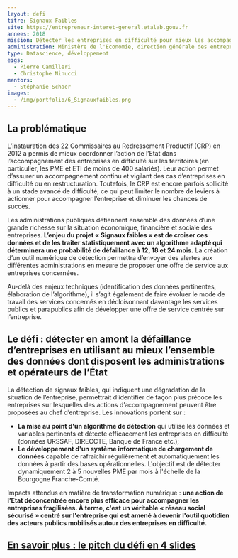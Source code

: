 ```yaml
---
layout: defi
titre: Signaux Faibles
site: https://entrepreneur-interet-general.etalab.gouv.fr
annees: 2018
mission: Détecter les entreprises en difficulté pour mieux les accompagner
administration: Ministère de l'Economie, direction générale des entreprises et DIRECCTE Bourgogne Franche-Comté
type: Datascience, développement
eigs:
  - Pierre Camilleri
  - Christophe Ninucci
mentors:
  - Stéphanie Schaer
images:
  - /img/portfolio/6_Signauxfaibles.png
---
```


## La problématique

L’instauration des 22 Commissaires au Redressement Productif (CRP) en
2012 a permis de mieux coordonner l’action de l’Etat dans
l’accompagnement des entreprises en difficulté sur les territoires (en
particulier, les PME et ETI de moins de 400 salariés). Leur action
permet d’assurer un accompagnement continu et vigilant des cas
d’entreprises en difficulté ou en restructuration. Toutefois, le CRP
est encore parfois sollicité à un stade avancé de difficulté, ce qui
peut limiter le nombre de leviers à actionner pour accompagner
l’entreprise et diminuer les chances de succès.

Les administrations publiques détiennent ensemble des données d’une
grande richesse sur la situation économique, financière et sociale des
entreprises. **L’enjeu du projet « Signaux faibles » est de croiser
ces données et de les traiter statistiquement avec un algorithme
adapté qui déterminera une probabilité de défaillance à 12, 18 et 24
mois.** La création d’un outil numérique de détection permettra
d’envoyer des alertes aux différentes administrations en mesure de
proposer une offre de service aux entreprises concernées.

Au-delà des enjeux techniques (identification des données pertinentes,
élaboration de l’algorithme), il s’agit également de faire évoluer le
mode de travail des services concernés en décloisonnant davantage les
services publics et parapublics afin de développer une offre de
service centrée sur l’entreprise.

## Le défi : détecter en amont la défaillance d’entreprises en utilisant au mieux l’ensemble des données dont disposent les administrations et opérateurs de l’État

La détection de signaux faibles, qui indiquent une dégradation de la
situation de l’entreprise, permettrait d’identifier de façon plus
précoce les entreprises sur lesquelles des actions d’accompagnement
peuvent être proposées au chef d’entreprise. Les innovations portent
sur :

* **La mise au point d'un algorithme de détection** qui utilise les
  données et variables pertinents et détecte efficacement les
  entreprises en difficulté (données URSSAF, DIRECCTE, Banque de
  France etc.);
* **Le développement d'un système informatique de chargement de
  données** capable de rafraichir régulièrement et automatiquement les
  données à partir des bases opérationnelles. L'objectif est de
  détecter dynamiquement 2 à 5 nouvelles PME par mois à l'échelle de
  la Bourgogne Franche-Comté.
  
Impacts attendus en matière de transformation numérique : **une action
de l’Etat déconcentrée encore plus efficace pour accompagner les
entreprises fragilisées. À terme, c'est un véritable « réseau social
sécurisé » centré sur l'entreprise qui est amené à devenir l'outil
quotidien des acteurs publics mobilisés autour des entreprises en
difficulté.**
  
## [En savoir plus : le pitch du défi en 4 slides](https://www.slideshare.net/secret/vmdK1pYXAC20HK)
